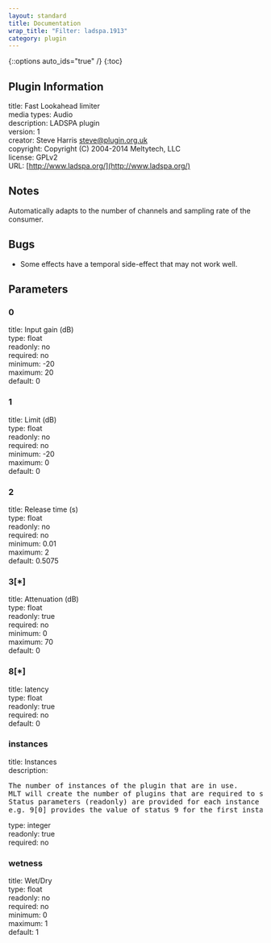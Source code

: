 ```yaml
---
layout: standard
title: Documentation
wrap_title: "Filter: ladspa.1913"
category: plugin
---
```

{::options auto_ids="true" /}
{:toc}

## Plugin Information

title: Fast Lookahead limiter  
media types:
Audio  
description: LADSPA plugin  
version: 1  
creator: Steve Harris <steve@plugin.org.uk>  
copyright: Copyright (C) 2004-2014 Meltytech, LLC  
license: GPLv2  
URL: [http://www.ladspa.org/](http://www.ladspa.org/)  

## Notes

Automatically adapts to the number of channels and sampling rate of the consumer.
## Bugs

* Some effects have a temporal side-effect that may not work well.

## Parameters

### 0

title: Input gain (dB)    
type: float  
readonly: no  
required: no  
minimum: -20  
maximum: 20  
default: 0  

### 1

title: Limit (dB)    
type: float  
readonly: no  
required: no  
minimum: -20  
maximum: 0  
default: 0  

### 2

title: Release time (s)    
type: float  
readonly: no  
required: no  
minimum: 0.01  
maximum: 2  
default: 0.5075  

### 3[*]

title: Attenuation (dB)    
type: float  
readonly: true  
required: no  
minimum: 0  
maximum: 70  
default: 0  

### 8[*]

title: latency    
type: float  
readonly: true  
required: no  
default: 0  

### instances

title: Instances    
description:
<pre>
The number of instances of the plugin that are in use.
MLT will create the number of plugins that are required to support the number of audio channels.
Status parameters (readonly) are provided for each instance and are accessed by specifying the instance number after the identifier (starting at zero).
e.g. 9[0] provides the value of status 9 for the first instance.
</pre>
type: integer  
readonly: true  
required: no  

### wetness

title: Wet/Dry    
type: float  
readonly: no  
required: no  
minimum: 0  
maximum: 1  
default: 1  

